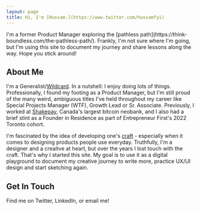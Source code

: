 ```yaml
---
layout: page
title: Hi, I'm [Hussam.](https://www.twitter.com/hussamfyi)
---
```


<p class="message">
I'm a former Product Manager exploring the [pathless path](https://think-boundless.com/the-pathless-path/). Frankly, I'm not sure where I'm going, but I'm using this site to document my journey and share lessons along the way. Hope you stick around!
</p>

## About Me

I'm a Generalist/[Wildcard](https://merki.ca/blog/what-is-a-wildcard-person). In a nutshell: I enjoy doing lots of things. Professionally, I found my footing as a Product Manager, but I'm still proud of the many weird, ambiguous titles I've held throughout my career like Special Projects Manager (WTF), Growth Lead or Sr. Associate. Previously, I worked at [Shakepay](https://shakepay.com/), Canada's largest bitcoin neobank, and I also had a brief stint as a Founder in Residence as part of Entrepreneur First's 2022 Toronto cohort.

I'm fascinated by the idea of developing one's [craft](https://paulstamatiou.com/craft/) - especially when it comes to designing products people use everyday. Truthfully, I'm a designer and a creaitve at heart, but over the years I lost touch with the craft. That's why I started this site. My goal is to use it as a digital playground to document my creative journey to write more, practice UX/UI design and start sketching again.

## Get In Touch

Find me on Twitter, LinkedIn, or email me!
